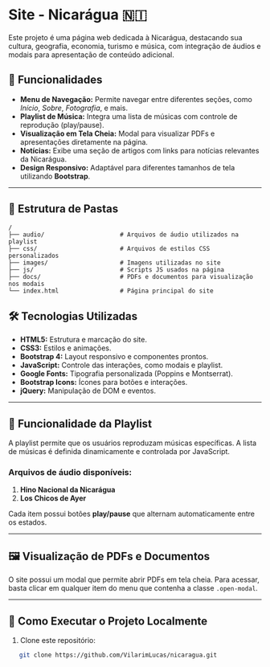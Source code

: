 # Site - Nicarágua 🇳🇮

Este projeto é uma página web dedicada à Nicarágua, destacando sua cultura, geografia, economia, turismo e música, com integração de áudios e modais para apresentação de conteúdo adicional.

## 🔗 **Funcionalidades**

- **Menu de Navegação:** Permite navegar entre diferentes seções, como *Início*, *Sobre*, *Fotografia*, e mais.
- **Playlist de Música:** Integra uma lista de músicas com controle de reprodução (play/pause).
- **Visualização em Tela Cheia:** Modal para visualizar PDFs e apresentações diretamente na página.
- **Notícias:** Exibe uma seção de artigos com links para notícias relevantes da Nicarágua.
- **Design Responsivo:** Adaptável para diferentes tamanhos de tela utilizando **Bootstrap**.

---

## 📂 **Estrutura de Pastas**

```plaintext
/
├── audio/                     # Arquivos de áudio utilizados na playlist
├── css/                       # Arquivos de estilos CSS personalizados
├── images/                    # Imagens utilizadas no site
├── js/                        # Scripts JS usados na página
├── docs/                      # PDFs e documentos para visualização nos modais
└── index.html                 # Página principal do site
```

## 🛠️ **Tecnologias Utilizadas**

- **HTML5:** Estrutura e marcação do site.
- **CSS3:** Estilos e animações.
- **Bootstrap 4:** Layout responsivo e componentes prontos.
- **JavaScript:** Controle das interações, como modais e playlist.
- **Google Fonts:** Tipografia personalizada (Poppins e Montserrat).
- **Bootstrap Icons:** Ícones para botões e interações.
- **jQuery:** Manipulação de DOM e eventos.

---

## 🎵 **Funcionalidade da Playlist**

A playlist permite que os usuários reproduzam músicas específicas. A lista de músicas é definida dinamicamente e controlada por JavaScript.

### Arquivos de áudio disponíveis:
1. **Hino Nacional da Nicarágua**
2. **Los Chicos de Ayer**

Cada item possui botões **play/pause** que alternam automaticamente entre os estados.

---

## 🖼️ **Visualização de PDFs e Documentos**

O site possui um modal que permite abrir PDFs em tela cheia. Para acessar, basta clicar em qualquer item do menu que contenha a classe `.open-modal`.

---

## 🔧 **Como Executar o Projeto Localmente**

1. Clone este repositório:
```bash
   git clone https://github.com/VilarimLucas/nicaragua.git
   ```

